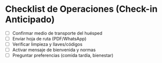 # Checklist de Operaciones (Check-in Anticipado)

- [ ] Confirmar medio de transporte del huésped
- [ ] Enviar hoja de ruta (PDF/WhatsApp)
- [ ] Verificar limpieza y llaves/códigos
- [ ] Activar mensaje de bienvenida y normas
- [ ] Preguntar preferencias (comida tardía, bienestar)
